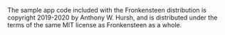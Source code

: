 The sample app code included with the Fronkensteen distribution is copyright 2019-2020 by Anthony W. Hursh, and is distributed under the terms of the same MIT license as Fronkensteen as a whole.
